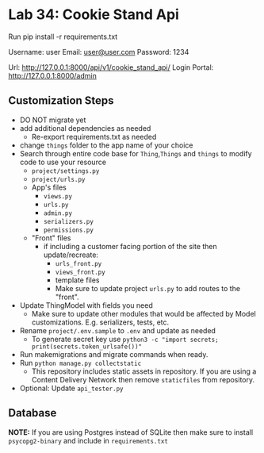 # Lab 34: Cookie Stand Api

Run pip install -r requirements.txt

Username: user
Email: user@user.com
Password: 1234

Url: http://127.0.0.1:8000/api/v1/cookie_stand_api/
Login Portal: http://127.0.0.1:8000/admin

## Customization Steps

-   DO NOT migrate yet
-   add additional dependencies as needed
    -   Re-export requirements.txt as needed
-   change `things` folder to the app name of your choice
-   Search through entire code base for `Thing`,`Things` and `things` to modify code to use your resource
    -   `project/settings.py`
    -   `project/urls.py`
    -   App's files
        -   `views.py`
        -   `urls.py`
        -   `admin.py`
        -   `serializers.py`
        -   `permissions.py`
    -   "Front" files
        -   if including a customer facing portion of the site then update/recreate:
            -   `urls_front.py`
            -   `views_front.py`
            -   template files
            -   Make sure to update project `urls.py` to add routes to the "front".
-   Update ThingModel with fields you need
    -   Make sure to update other modules that would be affected by Model customizations. E.g. serializers, tests, etc.
-   Rename `project/.env.sample` to `.env` and update as needed
    -   To generate secret key use `python3 -c "import secrets; print(secrets.token_urlsafe())"`
-   Run makemigrations and migrate commands when ready.
-   Run `python manage.py collectstatic`
    -   This repository includes static assets in repository. If you are using a Content Delivery Network then remove `staticfiles` from repository.
-   Optional: Update `api_tester.py`

## Database

**NOTE:** If you are using Postgres instead of SQLite then make sure to install `psycopg2-binary` and include in `requirements.txt`
